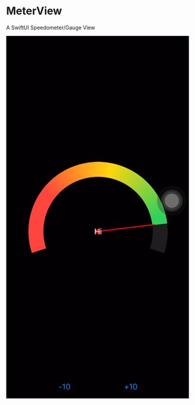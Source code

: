 # MeterView
A SwiftUI Speedometer/Gauge View

![alt text](https://github.com/landtanin/MeterView/blob/master/meterView.png?raw=true)
